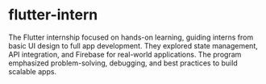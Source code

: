 # flutter-intern
The Flutter internship focused on hands-on learning, guiding interns from basic UI design to full app development. They explored state management, API integration, and Firebase for real-world applications. The program emphasized problem-solving, debugging, and best practices to build scalable apps.
